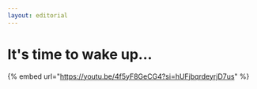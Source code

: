 ```yaml
---
layout: editorial
---
```


# It's time to wake up...

{% embed url="https://youtu.be/4f5yF8GeCG4?si=hUFjbqrdeyrjD7us" %}
